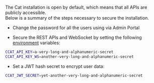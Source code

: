 The Cat installation is open by default, which means that all APIs are publicly accessible.  
Below is a summary of the steps necessary to secure the installation.

* Change the password for all the users using via Admin Portal

* Secure the REST APIs and WebSocket by setting the following [environment](./env-variables.md) variables:
```bash
CCAT_API_KEY=a-very-long-and-alphanumeric-secret
CCAT_API_KEY_WS=another-very-long-and-alphanumeric-secret
```
* Set a JWT hash secret to encrypt user data:
```bash
CCAT_JWT_SECRET=yet-another-very-long-and-alphanumeric-secret
```